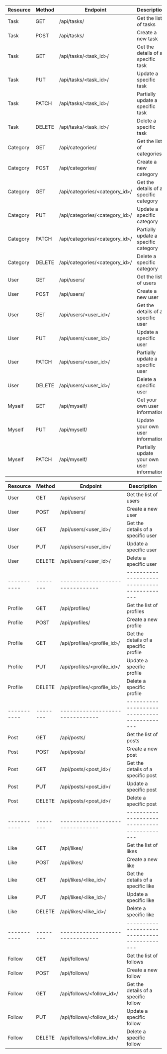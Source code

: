 | Resource | Method | Endpoint                       | Description                                |
| -------- | ------ | ------------------------------ | ------------------------------------------ |
| Task     | GET    | /api/tasks/                    | Get the list of tasks                      |
| Task     | POST   | /api/tasks/                    | Create a new task                          |
| Task     | GET    | /api/tasks/<task_id>/          | Get the details of a specific task         |
| Task     | PUT    | /api/tasks/<task_id>/          | Update a specific task                     |
| Task     | PATCH  | /api/tasks/<task_id>/          | Partially update a specific task           |
| Task     | DELETE | /api/tasks/<task_id>/          | Delete a specific task                     |
| Category | GET    | /api/categories/               | Get the list of categories                 |
| Category | POST   | /api/categories/               | Create a new category                      |
| Category | GET    | /api/categories/<category_id>/ | Get the details of a specific category     |
| Category | PUT    | /api/categories/<category_id>/ | Update a specific category                 |
| Category | PATCH  | /api/categories/<category_id>/ | Partially update a specific category       |
| Category | DELETE | /api/categories/<category_id>/ | Delete a specific category                 |
| User     | GET    | /api/users/                    | Get the list of users                      |
| User     | POST   | /api/users/                    | Create a new user                          |
| User     | GET    | /api/users/<user_id>/          | Get the details of a specific user         |
| User     | PUT    | /api/users/<user_id>/          | Update a specific user                     |
| User     | PATCH  | /api/users/<user_id>/          | Partially update a specific user           |
| User     | DELETE | /api/users/<user_id>/          | Delete a specific user                     |
| Myself   | GET    | /api/myself/                   | Get your own user information              |
| Myself   | PUT    | /api/myself/                   | Update your own user information           |
| Myself   | PATCH  | /api/myself/                   | Partially update your own user information |

| Resource  | Method | Endpoint                      | Description                               |
|-----------|--------|-------------------------------|-------------------------------------------|
| User      | GET    | /api/users/                  | Get the list of users                     |
| User      | POST   | /api/users/                  | Create a new user                         |
| User      | GET    | /api/users/<user_id>/        | Get the details of a specific user        |
| User      | PUT    | /api/users/<user_id>/        | Update a specific user                    |
| User      | DELETE | /api/users/<user_id>/        | Delete a specific user                    |
|-----------|--------|-------------------------------|-------------------------------------------|
| Profile   | GET    | /api/profiles/               | Get the list of profiles                  |
| Profile   | POST   | /api/profiles/               | Create a new profile                      |
| Profile   | GET    | /api/profiles/<profile_id>/  | Get the details of a specific profile     |
| Profile   | PUT    | /api/profiles/<profile_id>/  | Update a specific profile                 |
| Profile   | DELETE | /api/profiles/<profile_id>/  | Delete a specific profile                 |
|-----------|--------|-------------------------------|-------------------------------------------|
| Post      | GET    | /api/posts/                  | Get the list of posts                     |
| Post      | POST   | /api/posts/                  | Create a new post                         |
| Post      | GET    | /api/posts/<post_id>/        | Get the details of a specific post        |
| Post      | PUT    | /api/posts/<post_id>/        | Update a specific post                    |
| Post      | DELETE | /api/posts/<post_id>/        | Delete a specific post                    |
|-----------|--------|-------------------------------|-------------------------------------------|
| Like      | GET    | /api/likes/                  | Get the list of likes                     |
| Like      | POST   | /api/likes/                  | Create a new like                         |
| Like      | GET    | /api/likes/<like_id>/        | Get the details of a specific like        |
| Like      | PUT    | /api/likes/<like_id>/        | Update a specific like                    |
| Like      | DELETE | /api/likes/<like_id>/        | Delete a specific like                    |
|-----------|--------|-------------------------------|-------------------------------------------|
| Follow    | GET    | /api/follows/                | Get the list of follows                   |
| Follow    | POST   | /api/follows/                | Create a new follow                       |
| Follow    | GET    | /api/follows/<follow_id>/    | Get the details of a specific follow      |
| Follow    | PUT    | /api/follows/<follow_id>/    | Update a specific follow                  |
| Follow    | DELETE | /api/follows/<follow_id>/    | Delete a specific follow                  |
